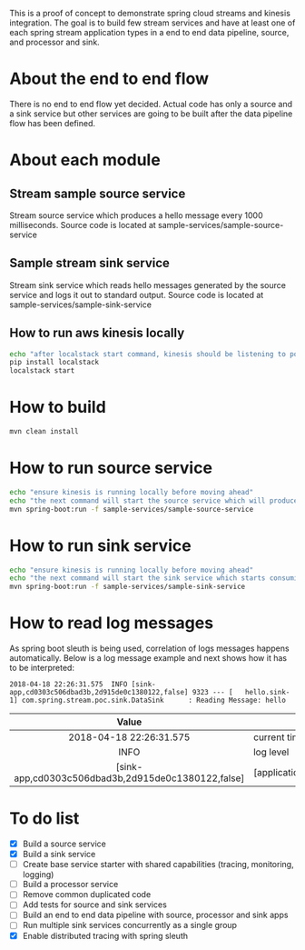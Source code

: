This is a proof of concept to demonstrate spring cloud streams and kinesis integration.
The goal is to build few stream services and have at least one of each spring stream application types in a end to end data pipeline, source, and processor and sink.

# About the end to end flow

There is no end to end flow yet decided. Actual code has only a source and a sink service but other services are going to be built after the data pipeline flow has been defined.

# About each module

## Stream sample source service

Stream source service which produces a hello message every 1000 milliseconds. Source code is located at sample-services/sample-source-service

## Sample stream sink service

Stream sink service which reads hello messages generated by the source service and logs it out to standard output. Source code is located at sample-services/sample-sink-service
 
## How to run aws kinesis locally

```bash
echo "after localstack start command, kinesis should be listening to port 4568"
pip install localstack
localstack start
```

# How to build

```bash
mvn clean install
```

# How to run source service

```bash
echo "ensure kinesis is running locally before moving ahead"
echo "the next command will start the source service which will produce a hello message every 500ms. the application will log 'Producing Hello Message' every time a message is producer."
mvn spring-boot:run -f sample-services/sample-source-service
```

# How to run sink service

```bash
echo "ensure kinesis is running locally before moving ahead"
echo "the next command will start the sink service which starts consuming messages and logs it out to standard output"
mvn spring-boot:run -f sample-services/sample-sink-service
```

# How to read log messages

As spring boot sleuth is being used, correlation of logs messages happens automatically. Below is a log message example and next shows how it has to be interpreted:

```
2018-04-18 22:26:31.575  INFO [sink-app,cd0303c506dbad3b,2d915de0c1380122,false] 9323 --- [   hello.sink-1] com.spring.stream.poc.sink.DataSink      : Reading Message: hello
```

|                        Value                       | Semantics                                          |
|:--------------------------------------------------:|----------------------------------------------------|
| 2018-04-18 22:26:31.575                            | current timestamp                                  |
| INFO                                               | log level                                          |
| [sink-app,cd0303c506dbad3b,2d915de0c1380122,false] | [applicationName,traceId,currentSpanId,exportable] |


# To do list

- [x] Build a source service
- [x] Build a sink service
- [ ] Create base service starter with shared capabilities (tracing, monitoring, logging)
- [ ] Build a processor service
- [ ] Remove common duplicated code
- [ ] Add tests for source and sink services
- [ ] Build an end to end data pipeline with source, processor and sink apps
- [ ] Run multiple sink services concurrently as a single group
- [x] Enable distributed tracing with spring sleuth
